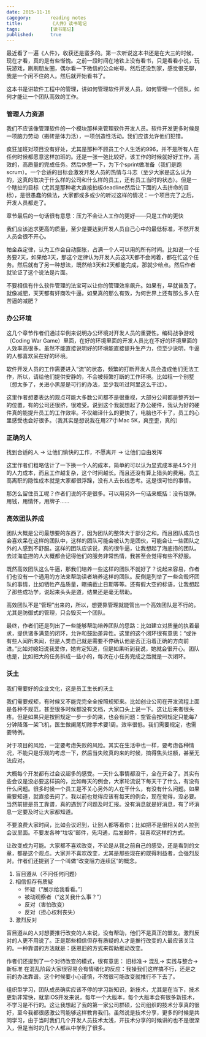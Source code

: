 ```yaml
---
date: 2015-11-16
cagegory:       reading notes
title:          《人件》读书笔记
tags:           [读书笔记]
published:      true
---
```


最近看了一遍《人件》，收获还是蛮多的。第一次听说这本书还是在大三的时候，现在才看，真的是有些惭愧。之前一段时间在地铁上没有看书，只是看看小说，玩玩游戏，刷刷朋友圈，偶尔看一下微信的公众帐号。然后还没到家，感觉很无聊，我是一个闲不住的人。然后就开始看书了。

这本书是讲软件工程中的管理，讲如何管理软件开发人员，如何管理一个团队，如何才能让一个团队高效的工作。

<!--more-->
### 管理人力资源

我们不应该像管理软件的一个模块那样来管理软件开发人员。软件开发更多时候是一项脑力劳动（搬砖是体力活），一项创造性活动。我们应该允许他们犯错。

疯狂加班对项目没有好处，尤其是那种不顾员工个人生活的996，并不是所有人在任何时候都愿意这样加班的。还是一张一弛比较好，该工作的时候就好好工作，高效的，高质量的完成任务。然后休整一下，为下个sprint做准备（我们是跑scrum）。一个合适的目标会激发开发人员的热情与斗志（至少大家是这么认为的，这真的取决于什么样的公司和什么样的员工，还有员工当时的状态）。但是一个瞎扯的目标（尤其是那种老大直接拍板deadline然后让下面的人去拼命的目标），是很愚蠢的做法，大家都或多或少的听过这样的情况：一个项目完了之后，开发人员都走了。

章节最后的一句话很有意思：压力不会让人工作的更好——只是工作的更快

我们应该追求更高的质量，至少是要达到开发人员自己心中的最低标准，不然开发人员会很不开心。

帕金森定律，认为工作会自动膨胀，占满一个人可以用的所有时间。比如说一个任务要2天，如果给3天，那这个定律认为开发人员这3天都不会闲着，都在忙这个任务。然后就有了另一种想法，既然给3天和2天都能完成，那就少给点。然后作者就论证了这个说法是片面。

不要相信有什么软件管理的法宝可以让你的管理效率飙升。如果有，早就普及了。就像减肥，天天都有奸商吹牛逼，如果真的那么有效，为何世界上还有那么多人在苦逼的减肥？


### 办公环境

这几个章节作者们通过举例来说明办公环境对开发人员的重要性。编码战争游戏（Coding War Game）里面，在好的环境里面的开发人员比在不好的环境里面的人效率高很多。虽然不能直接说明好的环境能直接提升生产力，但至少说明，牛逼的人都喜欢呆在好的环境。

软件开发人员的工作需要进入“流”的状态，频繁的打断开发人员会造成他们无法工作，所以，请给他们提供安静的，不会被频繁打断的工作环境。比如租一个别墅（想太多了，关进小黑屋是可行的办法，至少我听过阿里这么干过）。

这里作者想要表达的观点可能大多数公司都不是很重视，大部分公司都是整齐划一的位置，有的公司还很挤，很难受。说到这个我就想起了办公硬件，我认为好的硬件真的能提升员工的工作效率。不仅编译什么的更快了，电脑也不卡了，员工的心里感受也会好很多。（我其实是想说我在用27寸iMac 5K，爽歪歪，真的）


### 正确的人

找到合适的人 -> 让他们愉快的工作，不愿离开 -> 让他们自由发挥

这里作者们粗略估计了一下换一个人的成本，简单的可以认为显式成本是4.5个月的人力成本，而且工作越复杂，这个时间越长。而且还没有算上猎头的费用。员工高离职的隐性成本就是大家都很浮躁，没有人去长线思考。这是很可怕的事情。

那怎么留住员工呢？作者们说的不是很多。可以用另外一句话来概括：没有银弹。用钱，用情怀，用牌子……


### 高效团队养成

团队大概是公司最想要的东西了，因为团队的整体大于部分之和。而且团队成员也会喜欢呆在这样的团队中，这样的团队可能会被认为是团伙，可能会让一些团队之外的人感到不舒服。这样的团队应该说，真的很牛逼，让我想起了海底捞的团队。去过海底捞的人大概都会记得他们的服务非常热情，我甚至会觉得有些不舒服。

既然高效团队这么牛逼，那我们培养一些这样的团队不就好了？说起来容易，作者们也没有一个通用的方法来帮助读者培养这样的团队。反倒是列举了一些会毁坏团队的事情，比如牺牲产品质量，瞎搞截止日期等等。还有假大空的标语，让我想起了那些成功学，说起来头头是道，结果还是毫无帮助。

高效团队不是“管理”出来的，所以，想要靠管理就能管出一个高效团队是不行的。尤其是防御式的管理，只会毁灭一个团队。

最终，作者们还是列出了一些能够帮助培养团队的思路：比如建立对质量的执着最求，提供诸多满意的闭环，允许和鼓励差异性。这里的这个闭环很有意思：“或许有些人闻所未闻，但是人类自己就是需要不停确认他是否正沿着正确的方向前进。”比如对媳妇说我爱你，她肯定知道，但是如果听到我说，她就会很开心。团队也是，比如把大的任务拆成一些小的，每次在小任务完成之后就是一次闭环。


### 沃土

我们需要好的企业文化，这是员工生长的沃土

我们需要规矩，有时候又不能完完全全按照规矩来。比如创业公司在开发流程上面是各种不规范，甚至很多时候都没有文档，大家口头上说一下。这让后来者很头疼。但是如果只是按照规定一步一步的来，也会有问题：空管会按照规定只能每7分钟降落一架飞机，医生做阑尾切除手术要1周。效率很低。我们需要规定，也需要特例。

对于项目的风险，一定要考虑失败的风险。其实在生活中也一样，要考虑各种情况，不能只是乐观的考虑一下，然后当失败真的来的时候，搞得焦头烂额，甚至无法应对。

大概每个开发都有过会议超多的感受。一天什么事情都没干，全在开会了。其实有些会议是没必要这样搞的，比如每天的例会，大家轮流说下每天干了什么，有没有什么问题。很多时候一个员工是不关心另外的人在干什么，有没有什么问题。如果需要知道，就直接去问了。我以前也觉得应该有每天的例会，现在觉得，没必要。当然前提是员工靠谱，真的遇到了问题及时汇报。没有消息就是好消息，有了坏消息一定要及时让大家都知道。

不要浪费大家时间，比如会议迟到，让别人都等着你；比如把不是很相关的人拉到会议里面。不要发各种“垃圾”邮件，先沟通，后发邮件，我喜欢这样的方式。

让改变成为可能。大家都不喜欢改变，不论是从我之前自己的感受，还是看到的文章，都是这个观点。大家并不喜欢改变，尤其是那些现在的既得利益者，会强烈反对。作者们还提到了一个叫做“改变阻力连续区”的概念。

1. 盲目遵从（不问任何问题）
2. 相信但存有质疑
   * 怀疑（“展示给我看看。”）
   * 被动观察者（“这关我什么事？”）
   * 反对（害怕改变）
   * 反对（担心权利丧失）
3. 激烈反对

盲目遵从的人对想要推行改变的人来说，没有帮助，他们不是真正的盟友。激烈反对的人更不用说了。正是那些相信但存有质疑的人才是推行改变的人最应该关注的。一种靠谱的方法就是：感恩旧的方式来帮助推动改变。

作者们还提到了一个对待改变的模式，很有意思：
旧标准-> 混乱-> 实践与整合-> 新标准
在混乱阶段大家很容易会有情绪化的反应：我操我们这样搞不行，还是之前的办法靠谱。这个时候要小心谨慎，不然很可能改变就推行不下去了。

组织型学习，团队成员确实应该不停的学习新知识，新技术，尤其是在当下，技术更新非常快，就拿iOS开发来说，每年一个大版本，每个大版本会有很多新技术，不学习是不行的。这让我想起了我的第一家公司群硕，公司组织的技术分享真的很好，至今我都很感激公司能够这样教育我们。虽然说是技术分享，更多的时候是共同学习，由于当时我们几个开发人员技术太浅，开技术分享的时候讲的也不是很深入，但是当时的几个人都从中学到了很多。
